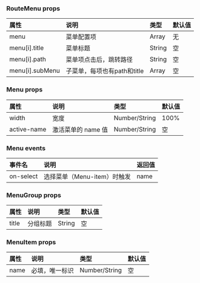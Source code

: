 ### RouteMenu props
| 属性           | 说明                       | 类型     |        默认值                                          |
|:--------------|:--------------------------|:--------|:-----------------------------------------------------|
| menu          | 菜单配置项  | Array  |       无              |
| menu[i].title   | 菜单标题 | String   |    空     
| menu[i].path   | 菜单项点击后，跳转路径 | String   |    空                    
| menu[i].subMenu   | 子菜单，每项也有path和title | Array   |    空                    
               
### Menu props
| 属性           | 说明                       | 类型     |        默认值                                          |
|:--------------|:--------------------------|:--------|:-----------------------------------------------------|
| width          | 宽度  | Number/String  |       100%              |
| active-name        | 激活菜单的 name 值 | Number/String   |                     空                        |
### Menu events
| 事件名         | 说明                       | 返回值     |
|:--------------|:--------------------------|:--------|
| on-select          | 选择菜单（Menu-item）时触发  | name 
### MenuGroup props
| 属性           | 说明                       | 类型     |        默认值                                          |
|:--------------|:--------------------------|:--------|:-----------------------------------------------------|
| title          | 分组标题  | String  |       空             |
### MenuItem props
| 属性           | 说明                       | 类型     |        默认值                                          |
|:--------------|:--------------------------|:--------|:-----------------------------------------------------|
| name          | 必填，唯一标识  | Number/String  |       空             |

